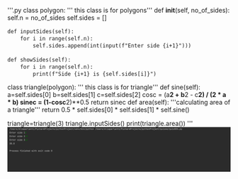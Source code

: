 '''.py
class polygon:
    ''' this class is for polygons'''
    def __init__(self, no_of_sides):
        self.n = no_of_sides
        self.sides = []

    def inputSides(self):
        for i in range(self.n):
            self.sides.append(int(input(f"Enter side {i+1}")))

    def showSides(self):
        for i in range(self.n):
            print(f"Side {i+1} is {self.sides[i]}")

class triangle(polygon):
    ''' this class is for triangle'''
    def sine(self):
        a=self.sides[0]
        b=self.sides[1]
        c=self.sides[2]
        cosc = (a**2 + b**2 - c**2) / (2 * a * b)
        sinec = (1-cosc**2)**0.5
        return sinec
    def area(self):
        '''calculating area of a triangle'''
        return 0.5 * self.sides[0] * self.sides[1] * self.sine()

triangle=triangle(3)
triangle.inputSides()
print(triangle.area())
'''
![](quiz_pic34.png)
